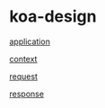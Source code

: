 # koa-design
  [application](https://github.com/wangtianlun/koa-design/blob/master/application.md)
  
  [context](https://github.com/wangtianlun/koa-design/blob/master/context.md)
  
  [request](https://github.com/wangtianlun/koa-design/blob/master/request.md)
  
  [response](https://github.com/wangtianlun/koa-design/blob/master/application.md)

